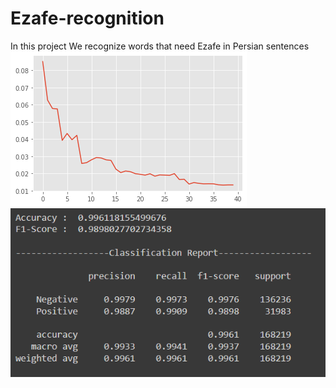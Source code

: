 # Ezafe-recognition
In this project We recognize words that need Ezafe in Persian sentences
![alt text](https://github.com/aliaa80/Ezafe-recognition/blob/main/parsbert%20loss.png?raw=true)
![alt text](https://github.com/aliaa80/Ezafe-recognition/blob/main/parsbert.png?raw=true)
